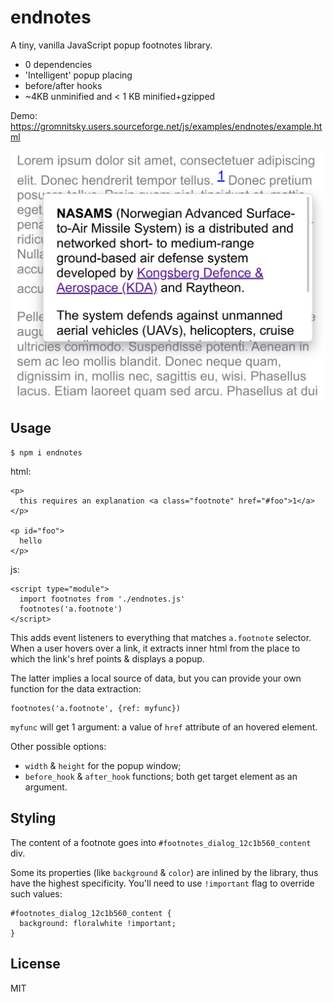 # endnotes

A tiny, vanilla JavaScript popup footnotes library.

* 0 dependencies
* 'Intelligent' popup placing
* before/after hooks
* ~4KB unminified and < 1 KB minified+gzipped

Demo: https://gromnitsky.users.sourceforge.net/js/examples/endnotes/example.html

![](example.png)

## Usage

    $ npm i endnotes

html:

~~~
<p>
  this requires an explanation <a class="footnote" href="#foo">1</a>
</p>

<p id="foo">
  hello
</p>
~~~

js:

~~~
<script type="module">
  import footnotes from './endnotes.js'
  footnotes('a.footnote')
</script>
~~~

This adds event listeners to everything that matches `a.footnote`
selector. When a user hovers over a link, it extracts inner html from
the place to which the link's href points & displays a popup.

The latter implies a local source of data, but you can provide your own
function for the data extraction:

    footnotes('a.footnote', {ref: myfunc})

`myfunc` will get 1 argument: a value of `href` attribute of an
hovered element.

Other possible options:

* `width` & `height` for the popup window;
* `before_hook` & `after_hook` functions; both get target element as
  an argument.

## Styling

The content of a footnote goes into
`#footnotes_dialog_12c1b560_content` div.

Some its properties (like `background` & `color`) are inlined by the
library, thus have the highest specificity. You'll need to use
`!important` flag to override such values:

~~~
#footnotes_dialog_12c1b560_content {
  background: floralwhite !important;
}
~~~

## License

MIT
